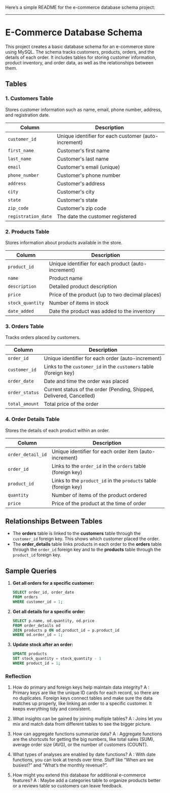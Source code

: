 Here’s a simple README for the e-commerce database schema project:

---

# E-Commerce Database Schema

This project creates a basic database schema for an e-commerce store using MySQL. The schema tracks customers, products, orders, and the details of each order. It includes tables for storing customer information, product inventory, and order data, as well as the relationships between them.

## Tables

### 1. **Customers Table**
Stores customer information such as name, email, phone number, address, and registration date.

| Column           | Description                         |
|------------------|-------------------------------------|
| `customer_id`    | Unique identifier for each customer (auto-increment) |
| `first_name`     | Customer's first name               |
| `last_name`      | Customer's last name                |
| `email`          | Customer's email (unique)           |
| `phone_number`   | Customer's phone number             |
| `address`        | Customer's address                  |
| `city`           | Customer's city                     |
| `state`          | Customer's state                    |
| `zip_code`       | Customer's zip code                 |
| `registration_date` | The date the customer registered   |

### 2. **Products Table**
Stores information about products available in the store.

| Column           | Description                          |
|------------------|--------------------------------------|
| `product_id`     | Unique identifier for each product (auto-increment) |
| `name`           | Product name                         |
| `description`    | Detailed product description         |
| `price`          | Price of the product (up to two decimal places) |
| `stock_quantity` | Number of items in stock             |
| `date_added`     | Date the product was added to the inventory |

### 3. **Orders Table**
Tracks orders placed by customers.

| Column           | Description                           |
|------------------|---------------------------------------|
| `order_id`       | Unique identifier for each order (auto-increment) |
| `customer_id`    | Links to the `customer_id` in the `customers` table (foreign key) |
| `order_date`     | Date and time the order was placed    |
| `order_status`   | Current status of the order (Pending, Shipped, Delivered, Cancelled) |
| `total_amount`   | Total price of the order              |

### 4. **Order Details Table**
Stores the details of each product within an order.

| Column           | Description                           |
|------------------|---------------------------------------|
| `order_detail_id`| Unique identifier for each order item (auto-increment) |
| `order_id`       | Links to the `order_id` in the `orders` table (foreign key) |
| `product_id`     | Links to the `product_id` in the `products` table (foreign key) |
| `quantity`       | Number of items of the product ordered |
| `price`          | Price of the product at the time of order |

## Relationships Between Tables
- The **orders** table is linked to the **customers** table through the `customer_id` foreign key. This shows which customer placed the order.
- The **order_details** table links products in each order to the **orders** table through the `order_id` foreign key and to the **products** table through the `product_id` foreign key.

## Sample Queries

1. **Get all orders for a specific customer:**
   ```sql
   SELECT order_id, order_date
   FROM orders
   WHERE customer_id = 1;
   ```

2. **Get all details for a specific order:**
   ```sql
   SELECT p.name, od.quantity, od.price
   FROM order_details od
   JOIN products p ON od.product_id = p.product_id
   WHERE od.order_id = 1;
   ```

3. **Update stock after an order:**
   ```sql
   UPDATE products
   SET stock_quantity = stock_quantity - 1
   WHERE product_id = 1;
   ```

### Reflection

1. How do primary and foreign keys help maintain data integrity?
   A : Primary keys are like the unique ID cards for each record, so there are no duplicates. Foreign keys connect tables and make sure the data matches up properly, like linking an order to a specific customer. It keeps everything tidy and consistent.

2. What insights can be gained by joining multiple tables?
   A : Joins let you mix and match data from different tables to see the bigger picture.

3. How can aggregate functions summarize data?
   A : Aggregate functions are the shortcuts for getting the big numbers, like total sales (SUM), average order size (AVG), or the number of customers (COUNT).

4. What types of analyses are enabled by date functions?
   A : With date functions, you can look at trends over time. Stuff like “When are we busiest?” and “What’s the monthly revenue?”.

5. How might you extend this database for additional e-commerce features?
   A : Maybe add a categories table to organize products better or a reviews table so customers can leave feedback.